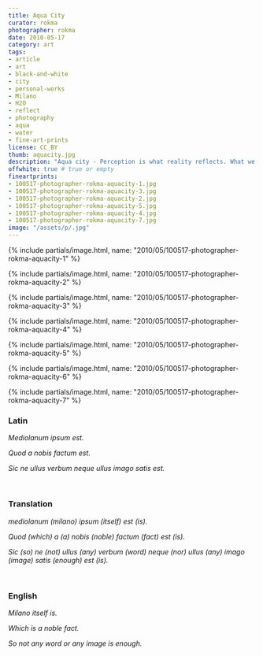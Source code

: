 ```yaml
---
title: Aqua City
curator: rokma
photographer: rokma
date: 2010-05-17
category: art
tags:
- article
- art
- black-and-white
- city
- personal-works
- Milano
- H2O
- reflect
- photography
- aqua
- water
- fine-art-prints
license: CC_BY
thumb: aquacity.jpg
description: "Aqua city - Perception is what reality reflects. What we know about the world has come to us bouncing his way into our senses."
offwhite: true # true or empty
fineartprints:
- 100517-photographer-rokma-aquacity-1.jpg
- 100517-photographer-rokma-aquacity-3.jpg
- 100517-photographer-rokma-aquacity-2.jpg
- 100517-photographer-rokma-aquacity-5.jpg
- 100517-photographer-rokma-aquacity-4.jpg
- 100517-photographer-rokma-aquacity-7.jpg
image: "/assets/p/.jpg"
---
```


{% include partials/image.html, name: "2010/05/100517-photographer-rokma-aquacity-1" %}

{% include partials/image.html, name: "2010/05/100517-photographer-rokma-aquacity-2" %}

{% include partials/image.html, name: "2010/05/100517-photographer-rokma-aquacity-3" %}

{% include partials/image.html, name: "2010/05/100517-photographer-rokma-aquacity-4" %}

{% include partials/image.html, name: "2010/05/100517-photographer-rokma-aquacity-5" %}

{% include partials/image.html, name: "2010/05/100517-photographer-rokma-aquacity-6" %}

{% include partials/image.html, name: "2010/05/100517-photographer-rokma-aquacity-7" %}



### Latin

_Mediolanum ipsum est._

_Quod a nobis factum est._

_Sic ne ullus verbum neque ullus imago satis est._

<br>

### Translation

_mediolanum (milano) ipsum (itself) est (is)._

_Quod (which) a (a) nobis (noble) factum (fact) est (is)._

_Sic (so) ne (not) ullus (any) verbum (word) neque (nor) ullus (any) imago (image)  satis (enough) est (is)._

<br>

### English

_Milano itself is._

_Which is a noble fact._

_So not any word or any image is enough._
